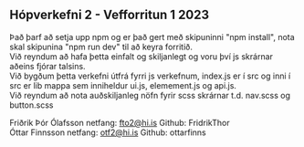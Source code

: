 ## Hópverkefni 2 - Vefforritun 1 2023
Það þarf að setja upp npm og er það gert með skipuninni "npm install", nota skal skipunina "npm run dev" til að keyra forritið.  
Við reyndum að hafa þetta einfalt og skiljanlegt og voru því js skrárnar aðeins fjórar talsins.  
Við bygðum þetta verkefni útfrá fyrri js verkefnum, index.js er í src og inni í src er lib mappa sem inniheldur ui.js, elemement.js og api.js.  
Við reyndum að nota auðskiljanleg nöfn fyrir scss skrárnar t.d. nav.scss og button.scss  

Friðrik Þór Ólafsson   netfang: fto2@hi.is    Github: FridrikThor   
Óttar Finnsson         netfang: otf2@hi.is    Github: ottarfinns
